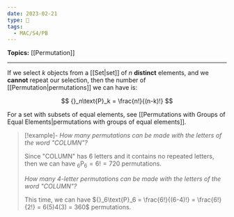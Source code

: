 ```yaml
---
date: 2023-02-21
type: 🧠
tags:
  - MAC/S4/PB
---
```


**Topics:** [[Permutation]]

---

If we select $k$ objects from a [[Set|set]] of $n$ **distinct** elements, and we **cannot** repeat our selection, then the number of [[Permutation|permutations]] we can have is:

$$
{}_n\text{P}_k = \frac{n!}{(n-k)!}
$$

For a set with subsets of equal elements, see [[Permutations with Groups of Equal Elements|permutations with groups of equal elements]].

> [!example]-
> _How many permutations can be made with the letters of the word "COLUMN"?_
>
> Since "COLUMN" has 6 letters and it contains no repeated letters, then we can have ${}_6\text{P}_6 = 6! = 720$ permutations.
>
> _How many 4-letter permutations can be made with the letters of the word "COLUMN"?_
>
> This time, we can have ${}_6\text{P}_6 = \frac{6!}{(6-4)!} = \frac{6!}{2!} = 6(5)4(3) = 360$ permutations.
